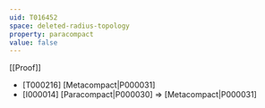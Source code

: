 ```yaml
---
uid: T016452
space: deleted-radius-topology
property: paracompact
value: false
---
```

[[Proof]]

* [T000216] [Metacompact|P000031]
* [I000014] [Paracompact|P000030] => [Metacompact|P000031]

